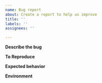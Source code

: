 ```yaml
---
name: Bug report
about: Create a report to help us improve
title: ''
labels: ''
assignees: ''

---
```


**Describe the bug**
<!--A clear and concise description of what the bug is.-->

**To Reproduce**
<!-- Steps to reproduce the behavior -->

**Expected behavior**
<!-- A clear and concise description of what you expected to happen. -->

**Environment**
<!-- Any additional information about your environment -->